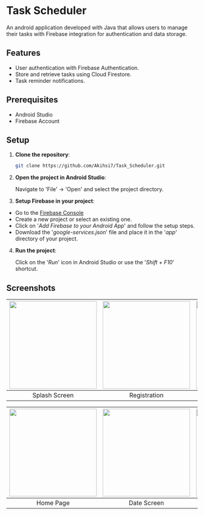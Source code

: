 # Task Scheduler

An android application developed with Java that allows users to manage their tasks with Firebase integration for authentication and data storage.

## Features

- User authentication with Firebase Authentication.
- Store and retrieve tasks using Cloud Firestore.
- Task reminder notifications.

## Prerequisites

- Android Studio
- Firebase Account


## Setup

1. **Clone the repository**:
   ```sh
   git clone https://github.com/Akihsi7/Task_Scheduler.git

2. **Open the project in Android Studio**:

   Navigate to 'File' -> 'Open' and select the project directory.

3. **Setup Firebase in your project**:

- Go to the [Firebase Console](https://console.firebase.google.com)
- Create a new project or select an existing one.
- Click on '*Add Firebase to your Android App*' and follow the setup steps.
- Download the '*google-services.json*' file and place it in the '*app*' directory of your project.

4. **Run the project**:

    Click on the '*Run*' icon in Android Studio or use the '*Shift + F10*' shortcut.

## Screenshots

| <img src="https://github.com/Akihsi7/Task_Scheduler/assets/131944000/f9f532c8-9d35-4aed-8db4-0aa3de57bd22" width="230"> | <img src="https://github.com/Akihsi7/Task_Scheduler/assets/131944000/eeef2077-3c94-4e7f-a718-19615d17ceb5" width="230"> | <img src="https://github.com/Akihsi7/Task_Scheduler/assets/131944000/307647d6-5ee0-408d-9bd7-342376e9b9eb" width="230"> | <img src="https://github.com/Akihsi7/Task_Scheduler/assets/131944000/26e5c342-3ea6-44e2-906e-0acd57964d5c" width="230"> |
|:---:|:---:|:---:|:---:|
| Splash Screen | Registration | Login | Sign Up |


| <img src="https://github.com/Akihsi7/Task_Scheduler/assets/131944000/aa53c9af-5363-4b3b-a94c-559c3aa3a2a7" width="230"> | <img src="https://github.com/Akihsi7/Task_Scheduler/assets/131944000/6cc3a6ef-52b2-46c5-aa71-3d7b88cc2297" width="230"> | <img src="https://github.com/Akihsi7/Task_Scheduler/assets/131944000/00692248-facb-4389-85e8-80f4b840de4d" width="230"> | <img src="https://github.com/Akihsi7/Task_Scheduler/assets/131944000/a8c75ad5-8616-4b9f-b827-1dd4de6bd9c1" width="230"> |
|:---:|:---:|:---:|:---:|
| Home Page | Date Screen | Time Screen | Pending Page |







